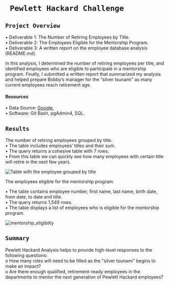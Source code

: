 # ` Pewlett Hackard Challenge`


 ## `Project Overview ` <br/>
 
•	Deliverable 1: The Number of Retiring Employees by Title. <br/>
•	Deliverable 2: The Employees Eligible for the Mentorship Program. <br/>
•	Deliverable 3: A written report on the employee database analysis (README.md). <br/>

In this analysis, I determined the number of retiring employees per title, and identified employees who are eligible to participate in a mentorship program. Finally, I submitted a written report that summarized my analysis and helped prepare Bobby’s manager for the “silver tsunami” as many current employees reach retirement age.


#### Resources <br/>
•	Data Source: [Google]( Google), <br/>
•	Software: Git Bash, pgAdmin4, SQL.


## `Results`


 The number of retiring employees grouped by title. <br/>
•	The table includes employees’ titles and their sum. <br/>
•	The query returns a cohesive table with 7 rows. <br/>
•	From this table we can quickly see how many employees with certain title will retire in the next few years.



![Table with the employee grouped by title](https://user-images.githubusercontent.com/110998103/191963519-bc66eeca-5742-4790-91da-93715e8b559e.png)

The employees eligible for the mentorship program. <br/>

• The table contains employee number, first name, last name, birth date, from date, to date and title. <br/>
• The query returns 1,549 rows. <br/>
• The table displays a list of employees who is eligible for the mentorship program. <br/>


![mentorship_eligibilty](https://user-images.githubusercontent.com/110998103/191975868-26581aad-1f16-4381-8905-4d2166fe2fe8.png)


## `Summary`


Pewlett Hackard Analysis helps to provide high-level responses to the following questions: <br/>
o	How many roles will need to be filled as the "silver tsunami" begins to make an impact? <br/>
o	Are there enough qualified, retirement-ready employees in the departments to mentor the next generation of Pewlett Hackard employees? <br/>


